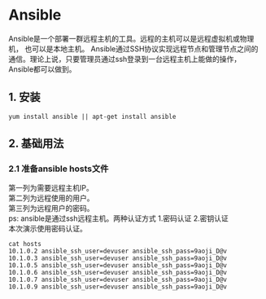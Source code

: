# Ansible
Ansible是一个部署一群远程主机的工具。远程的主机可以是远程虚拟机或物理机， 也可以是本地主机。
Ansible通过SSH协议实现远程节点和管理节点之间的通信。理论上说，只要管理员通过ssh登录到一台远程主机上能做的操作，Ansible都可以做到。
## 1. 安装
```
yum install ansible || apt-get install ansible
```
## 2. 基础用法
### 2.1 准备ansible hosts文件
第一列为需要远程主机IP。    
第二列为远程使用的用户。        
第三列为远程用户的密码。       
ps: ansible是通过ssh远程主机。两种认证方式 1.密码认证 2.密钥认证    
本次演示使用密码认证。    
```
cat hosts
10.1.0.2 ansible_ssh_user=devuser ansible_ssh_pass=9aoji_D@v
10.1.0.3 ansible_ssh_user=devuser ansible_ssh_pass=9aoji_D@v
10.1.0.5 ansible_ssh_user=devuser ansible_ssh_pass=9aoji_D@v
10.1.0.6 ansible_ssh_user=devuser ansible_ssh_pass=9aoji_D@v
10.1.0.7 ansible_ssh_user=devuser ansible_ssh_pass=9aoji_D@v
10.1.0.9 ansible_ssh_user=devuser ansible_ssh_pass=9aoji_D@v
```

